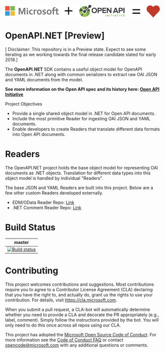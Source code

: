 ![Category overview screenshot](docs/images/oainet.png "Microsoft + OpenAPI = Love")

# OpenAPI.NET [Preview]
[ Disclaimer: This repository is in a Preview state. Expect to see some iterating as we working towards the final release candidate slated for early 2018.]

The **OpenAPI.NET** SDK contains a useful object model for OpenAPI documents in .NET along with common serializers to extract raw OAI JSON and YAML documents from the model.

**See more information on the Open API spec and its history here: <a href="https://www.openapis.org">Open API Initiative</a>**

Project Objectives 

- Provide a single shared object model in .NET for Open API documents.
- Include the most primitive Reader for ingesting OAI JSON and YAML documents.
- Enable developers to create Readers that translate different data formats into Open API documents. 

# Readers
The OpenAPI.NET project holds the base object model for representing OAI documents as .NET objects. Translation for different data types into this object model is handled by individual "Readers".

The base JSON and YAML Readers are built into this project. Below are a few other custom Readers developed externally.

- EDM/OData Reader Repo: <a href="https://github.com/Microsoft/OpenAPI.NET.OData">Link</a>
- .NET Comment Reader Repo: <a href="https://github.com/Microsoft/OpenAPI.NET.CSharpComment">Link</a>

# Build Status

|**master**|
|--|
|[![Build status](https://ci.appveyor.com/api/projects/status/97973kjj8u7t9i5u/branch/master?svg=true)](https://ci.appveyor.com/project/MicrosoftOpenAPINETAdmin/openapi-net/branch/master)|

# Contributing

This project welcomes contributions and suggestions.  Most contributions require you to agree to a
Contributor License Agreement (CLA) declaring that you have the right to, and actually do, grant us
the rights to use your contribution. For details, visit https://cla.microsoft.com.

When you submit a pull request, a CLA-bot will automatically determine whether you need to provide
a CLA and decorate the PR appropriately (e.g., label, comment). Simply follow the instructions
provided by the bot. You will only need to do this once across all repos using our CLA.

This project has adopted the [Microsoft Open Source Code of Conduct](https://opensource.microsoft.com/codeofconduct/).
For more information see the [Code of Conduct FAQ](https://opensource.microsoft.com/codeofconduct/faq/) or
contact [opencode@microsoft.com](mailto:opencode@microsoft.com) with any additional questions or comments.
